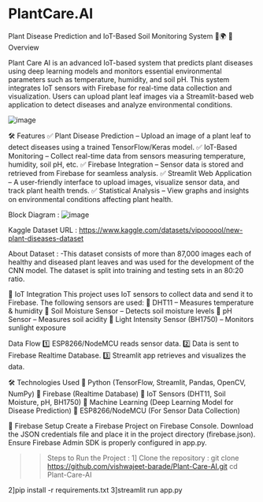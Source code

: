 # PlantCare.AI
Plant Disease Prediction and IoT-Based Soil Monitoring System 🌱🌍
📌 Overview

Plant Care AI is an advanced IoT-based system that predicts plant diseases using deep learning models and monitors essential environmental parameters such as temperature, humidity, and soil pH. This system integrates IoT sensors with Firebase for real-time data collection and visualization. Users can upload plant leaf images via a Streamlit-based web application to detect diseases and analyze environmental conditions.

![image](https://github.com/user-attachments/assets/85d2e811-1b77-41ed-bdae-94b6a3ce2918)

🛠️ Features
✅ Plant Disease Prediction – Upload an image of a plant leaf to detect diseases using a trained TensorFlow/Keras model.
✅ IoT-Based Monitoring – Collect real-time data from sensors measuring temperature, humidity, soil pH, etc.
✅ Firebase Integration – Sensor data is stored and retrieved from Firebase for seamless analysis.
✅ Streamlit Web Application – A user-friendly interface to upload images, visualize sensor data, and track plant health trends.
✅ Statistical Analysis – View graphs and insights on environmental conditions affecting plant health.

Block Diagram :
![image](https://github.com/user-attachments/assets/f6452266-96f3-4009-91e4-cea310bb85e4)

Kaggle Dataset URL : https://www.kaggle.com/datasets/vipoooool/new-plant-diseases-dataset

About Dataset : -This dataset consists of more than 87,000 images each of healthy and diseased plant leaves and was used for the development of the CNN model. The dataset is split into training and testing sets in an 80:20 ratio.

📡 IoT Integration
This project uses IoT sensors to collect data and send it to Firebase. The following sensors are used:
🔹 DHT11 – Measures temperature & humidity
🔹 Soil Moisture Sensor – Detects soil moisture levels
🔹 pH Sensor – Measures soil acidity
🔹 Light Intensity Sensor (BH1750) – Monitors sunlight exposure

Data Flow
1️⃣ ESP8266/NodeMCU reads sensor data.
2️⃣ Data is sent to Firebase Realtime Database.
3️⃣ Streamlit app retrieves and visualizes the data.

🛠️ Technologies Used
🔹 Python (TensorFlow, Streamlit, Pandas, OpenCV, NumPy)
🔹 Firebase (Realtime Database)
🔹 IoT Sensors (DHT11, Soil Moisture, pH, BH1750)
🔹 Machine Learning (Deep Learning Model for Disease Prediction)
🔹 ESP8266/NodeMCU (For Sensor Data Collection)

🔗 Firebase Setup
Create a Firebase Project on Firebase Console.
Download the JSON credentials file and place it in the project directory (firebase.json).
Ensure Firebase Admin SDK is properly configured in app.py.

 >>Steps to Run the Project :
1] Clone the repository :
git clone https://github.com/vishwajeet-barade/Plant-Care-AI.git
cd Plant-Care-AI

2]pip install -r requirements.txt
3]streamlit run app.py


